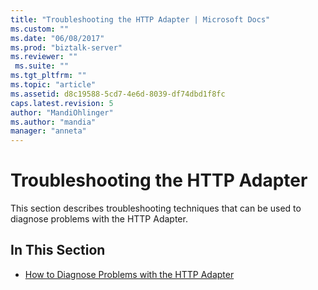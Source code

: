 ```yaml
---
title: "Troubleshooting the HTTP Adapter | Microsoft Docs"
ms.custom: ""
ms.date: "06/08/2017"
ms.prod: "biztalk-server"
ms.reviewer: ""
 ms.suite: ""
ms.tgt_pltfrm: ""
ms.topic: "article"
ms.assetid: d8c19588-5cd7-4e6d-8039-df74dbd1f8fc
caps.latest.revision: 5
author: "MandiOhlinger"
ms.author: "mandia"
manager: "anneta"
---
```

# Troubleshooting the HTTP Adapter
This section describes troubleshooting techniques that can be used to diagnose problems with the HTTP Adapter.  
  
## In This Section  
  
-   [How to Diagnose Problems with the HTTP Adapter](../core/how-to-diagnose-problems-with-the-http-adapter.md)